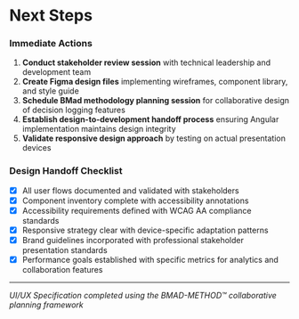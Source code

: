 # Next Steps

### Immediate Actions
1. **Conduct stakeholder review session** with technical leadership and development team
2. **Create Figma design files** implementing wireframes, component library, and style guide
3. **Schedule BMad methodology planning session** for collaborative design of decision logging features
4. **Establish design-to-development handoff process** ensuring Angular implementation maintains design integrity
5. **Validate responsive design approach** by testing on actual presentation devices

### Design Handoff Checklist
- [x] All user flows documented and validated with stakeholders
- [x] Component inventory complete with accessibility annotations
- [x] Accessibility requirements defined with WCAG AA compliance standards
- [x] Responsive strategy clear with device-specific adaptation patterns
- [x] Brand guidelines incorporated with professional stakeholder presentation standards
- [x] Performance goals established with specific metrics for analytics and collaboration features

---

*UI/UX Specification completed using the BMAD-METHOD™ collaborative planning framework*